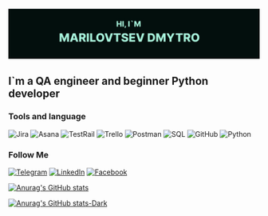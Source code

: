 [![Header](https://github.com/Marilovtsev/marilovtsev/blob/main/assets/header.jpg)](https://www.linkedin.com/in/dmitry-marilovtsev/)

## I`m a QA engineer and beginner Python developer

### Tools and language
![Jira](https://img.shields.io/badge/-Jira-020F0D?style=for-the-badge&logo=Jira&logoColor=2580F7)
![Asana](https://img.shields.io/badge/-Asana-020F0D?style=for-the-badge&logo=Asana&logoColor=F76685)
![TestRail](https://img.shields.io/badge/-TestRail-020F0D?style=for-the-badge&logo=Testpail&logoColor=2580F7)
![Trello](https://img.shields.io/badge/-Trello-020F0D?style=for-the-badge&logo=Trello&logoColor=025DD8)
![Postman](https://img.shields.io/badge/-Postman-020F0D?style=for-the-badge&logo=Postman&logoColor=F26B3A)
![SQL](https://img.shields.io/badge/-SQL-020F0D?style=for-the-badge&logo=mysql&logoColor=005E88)
![GitHub](https://img.shields.io/badge/-GitHub-020F0D?style=for-the-badge&logo=Github&logoColor=F2F2F2)
![Python](https://img.shields.io/badge/-Python-020F0D?style=for-the-badge&logo=Python&logoColor=F2C63E)

### Follow Me
[![Telegram](https://img.shields.io/badge/-Telegram-020F0D?style=for-the-badge&logo=telegram&logoColor=26A2E0)](https://t.me/dmytmar)
[![LinkedIn](https://img.shields.io/badge/-LinkedIn-020F0D?style=for-the-badge&logo=Linkedin&logoColor=0077B7)](https://www.linkedin.com/in/dmitry-marilovtsev/)
[![Facebook](https://img.shields.io/badge/-Facebook-020F0D?style=for-the-badge&logo=facebook&logoColor=1771E6)](https://www.facebook.com/Marilovcev/)

[![Anurag's GitHub stats](https://github-readme-stats.vercel.app/api?username=Marilovtsev&count_private=true&hide=prs,issues,contribs&show_icons=true&theme=dark)](https://github.com/anuraghazra/github-readme-stats)

[![Anurag's GitHub stats-Dark](https://github-readme-stats.vercel.app/api?username=Marilovtsev&show_icons=true&theme=dark#gh-dark-mode-only)](https://github.com/anuraghazra/github-readme-stats#gh-dark-mode-only)